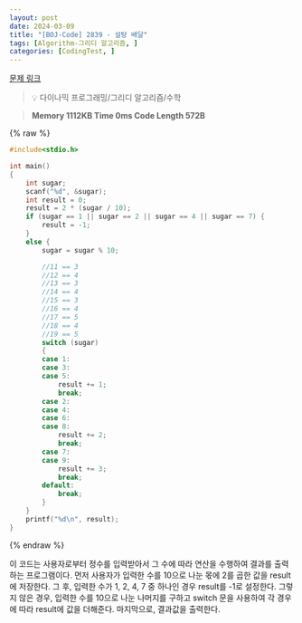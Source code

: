 ```yaml
---
layout: post
date: 2024-03-09
title: "[BOJ-Code] 2839 - 설탕 배달"
tags: [Algorithm-그리디 알고리즘, ]
categories: [CodingTest, ]
---
```



[문제 링크](https://www.acmicpc.net/problem/2839)


> 💡 다이나믹 프로그래밍/그리디 알고리즘/수학


> **Memory   1112KB                                   Time   0ms                                Code Length   572B**



{% raw %}
```c++
#include<stdio.h>

int main()
{
	int sugar;
	scanf("%d", &sugar);
	int result = 0;
	result = 2 * (sugar / 10);
	if (sugar == 1 || sugar == 2 || sugar == 4 || sugar == 7) {
		result = -1;
	}
	else {
		sugar = sugar % 10;

		//11 == 3
		//12 == 4
		//13 == 3
		//14 == 4
		//15 == 3
		//16 == 4
		//17 == 5
		//18 == 4
		//19 == 5
		switch (sugar)
		{
		case 1:
		case 3:
		case 5:
			result += 1;
			break;
		case 2:
		case 4:
		case 6:
		case 8:
			result += 2;
			break;
		case 7:
		case 9:
			result += 3;
			break;
		default:
			break;
		}
	}
	printf("%d\n", result);
}
```
{% endraw %}



이 코드는 사용자로부터 정수를 입력받아서 그 수에 따라 연산을 수행하여 결과를 출력하는 프로그램이다.
먼저 사용자가 입력한 수를 10으로 나눈 몫에 2를 곱한 값을 result에 저장한다.
그 후, 입력한 수가 1, 2, 4, 7 중 하나인 경우 result를 -1로 설정한다.
그렇지 않은 경우, 입력한 수를 10으로 나눈 나머지를 구하고 switch 문을 사용하여 각 경우에 따라 result에 값을 더해준다.
마지막으로, 결과값을 출력한다.

